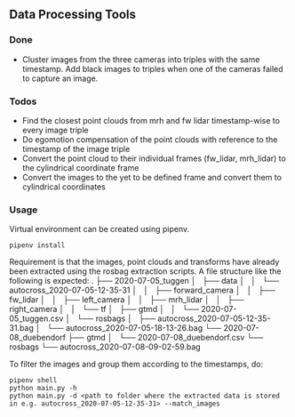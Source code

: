 ## Data Processing Tools

### Done
- Cluster images from the three cameras into triples with the same timestamp. Add black images to triples when one of the cameras failed to capture an image. 

### Todos
- Find the closest point clouds from mrh and fw lidar timestamp-wise to every image triple
- Do egomotion compensation of the point clouds with reference to the timestamp of the image triple
- Convert the point cloud to their individual frames (fw_lidar, mrh_lidar) to the cylindrical coordinate frame
- Convert the images to the yet to be defined frame and convert them to cylindrical coordinates 

### Usage
Virtual environment can be created using pipenv.
```
pipenv install
```

Requirement is that the images, point clouds and transforms have already been extracted using the rosbag extraction scripts. A file structure like the following is expected:
.
├── 2020-07-05_tuggen
│   ├── data
│   │   └── autocross_2020-07-05-12-35-31
│   │       ├── forward_camera
│   │       ├── fw_lidar
│   │       ├── left_camera
│   │       ├── mrh_lidar
│   │       ├── right_camera
│   │       └── tf
│   ├── gtmd
│   │   └── 2020-07-05_tuggen.csv
│   └── rosbags
│       ├── autocross_2020-07-05-12-35-31.bag
│       └── autocross_2020-07-05-18-13-26.bag
└── 2020-07-08_duebendorf
    ├── gtmd
    │   └── 2020-07-08_duebendorf.csv
    └── rosbags
        └── autocross_2020-07-08-09-02-59.bag

To filter the images and group them according to the timestamps, do:
```
pipenv shell 
python main.py -h
python main.py -d <path to folder where the extracted data is stored in e.g. autocross_2020-07-05-12-35-31> --match_images
        
```